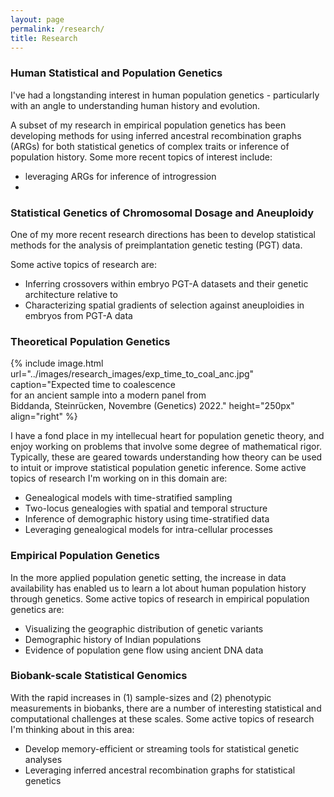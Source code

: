 ```yaml
---
layout: page
permalink: /research/
title: Research
---
```


### Human Statistical and Population Genetics

I've had a longstanding interest in human population genetics - particularly with an angle to understanding human history and evolution.


A subset of my research in empirical population genetics has been developing methods for using inferred ancestral recombination graphs (ARGs) for both statistical genetics of complex traits or inference of population history. Some more recent topics of interest include:

* leveraging ARGs for inference of introgression
* 



### Statistical Genetics of Chromosomal Dosage and Aneuploidy

One of my more recent research directions has been to develop statistical methods for the analysis of preimplantation genetic testing (PGT) data.


Some active topics of research are:

* Inferring crossovers within embryo PGT-A datasets and their genetic architecture relative to 
* Characterizing spatial gradients of selection against aneuploidies in embryos from PGT-A data


### Theoretical Population Genetics

{% include image.html url="../images/research_images/exp_time_to_coal_anc.jpg" caption="Expected time to coalescence <br />for an ancient sample into a modern panel from <br /> Biddanda, Steinrücken, Novembre (Genetics) 2022." height="250px" align="right" %}


I have a fond place in my intellecual heart for population genetic theory, and enjoy working on problems that involve some degree of mathematical rigor. Typically, these are geared towards understanding how theory can be used to intuit or improve statistical population genetic inference. Some active topics of research I'm working on in this domain are: 

* Genealogical models with time-stratified sampling
* Two-locus genealogies with spatial and temporal structure
* Inference of demographic history using time-stratified data
* Leveraging genealogical models for intra-cellular processes 

### Empirical Population Genetics

In the more applied population genetic setting, the increase in data availability has enabled us to learn a lot about human population history through genetics. Some active topics of research in empirical population genetics are:

* Visualizing the geographic distribution of genetic variants 
* Demographic history of Indian populations
* Evidence of population gene flow using ancient DNA data

### Biobank-scale Statistical Genomics

With the rapid increases in (1) sample-sizes and (2) phenotypic measurements in biobanks, there are a number of interesting statistical and computational challenges at these scales. Some active topics of research I'm thinking about in this area:

* Develop memory-efficient or streaming tools for statistical genetic analyses
* Leveraging inferred ancestral recombination graphs for statistical genetics

